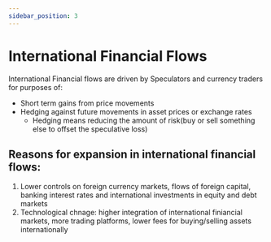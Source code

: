 ```yaml
---
sidebar_position: 3
---
```



# International Financial Flows

International Financial flows are driven by Speculators and currency traders for purposes of:

- Short term gains from price movements
- Hedging against future movements in asset prices or exchange rates
    - Hedging means reducing the amount of risk(buy or sell something else to offset the speculative loss)


## Reasons for expansion in international financial flows:

1. Lower controls on foreign currency markets, flows of foreign capital, banking interest rates and international investments in equity and debt markets
2. Technological chnage: higher integration of international finiancial markets, more trading platforms, lower fees for buying/selling assets internationally